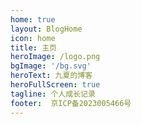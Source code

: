 ```yaml
---
home: true
layout: BlogHome
icon: home
title: 主页
heroImage: /logo.png
bgImage: '/bg.svg'
heroText: 九夏的博客
heroFullScreen: true
tagline: 个人成长记录
footer:  京ICP备2023005466号
---
```

